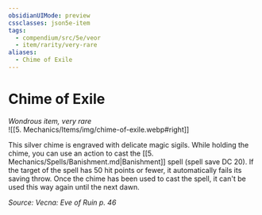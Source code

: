 ```yaml
---
obsidianUIMode: preview
cssclasses: json5e-item
tags:
  - compendium/src/5e/veor
  - item/rarity/very-rare
aliases:
  - Chime of Exile
---
```

# Chime of Exile
*Wondrous item, very rare*  
![[5. Mechanics/Items/img/chime-of-exile.webp#right]]  


This silver chime is engraved with delicate magic sigils. While holding the chime, you can use an action to cast the [[5. Mechanics/Spells/Banishment.md\|Banishment]] spell (spell save DC 20). If the target of the spell has 50 hit points or fewer, it automatically fails its saving throw. Once the chime has been used to cast the spell, it can't be used this way again until the next dawn.

*Source: Vecna: Eve of Ruin p. 46*
